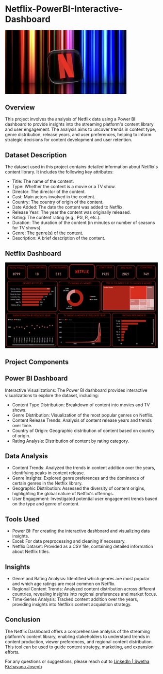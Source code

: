 # Netflix-PowerBI-Interactive-Dashboard

<img src="Netflix.png" alt="Netflix" width="400"/>

## Overview
This project involves the analysis of Netflix data using a Power BI dashboard to provide insights into the streaming platform's content library and user engagement. The analysis aims to uncover trends in content type, genre distribution, release years, and user preferences, helping to inform strategic decisions for content development and user retention.

## Dataset Description
The dataset used in this project contains detailed information about Netflix's content library. It includes the following key attributes:

* Title: The name of the content.
* Type: Whether the content is a movie or a TV show.
* Director: The director of the content.
* Cast: Main actors involved in the content.
* Country: The country of origin of the content.
* Date Added: The date the content was added to Netflix.
* Release Year: The year the content was originally released.
* Rating: The content rating (e.g., PG, R, etc.).
* Duration: The duration of the content (in minutes or number of seasons for TV shows).
* Genre: The genre(s) of the content.
* Description: A brief description of the content.

## Netflix Dashboard

<img src="Netflix Dashboard.png" alt="Netflix Dashboard" width="800"/>

## Project Components
## Power BI Dashboard
Interactive Visualizations: The Power BI dashboard provides interactive visualizations to explore the dataset, including:
* Content Type Distribution: Breakdown of content into movies and TV shows.
* Genre Distribution: Visualization of the most popular genres on Netflix.
* Content Release Trends: Analysis of content release years and trends over time.
* Country of Origin: Geographic distribution of content based on country of origin.
* Rating Analysis: Distribution of content by rating category.

## Data Analysis
* Content Trends: Analyzed the trends in content addition over the years, identifying peaks in content release.
* Genre Insights: Explored genre preferences and the dominance of certain genres in the Netflix library.
* Geographic Distribution: Assessed the diversity of content origins, highlighting the global nature of Netflix's offerings.
* User Engagement: Investigated potential user engagement trends based on the type and genre of content.

## Tools Used
* Power BI: For creating the interactive dashboard and visualizing data insights.
* Excel: For data preprocessing and cleaning if necessary.
* Netflix Dataset: Provided as a CSV file, containing detailed information about Netflix titles.

## Insights
* Genre and Rating Analysis: Identified which genres are most popular and which age ratings are most common on Netflix.
* Regional Content Trends: Analyzed content distribution across different countries, revealing insights into regional preferences and market focus.
* Time-Series Analysis: Tracked content addition over the years, providing insights into Netflix’s content acquisition strategy.

## Conclusion
The Netflix Dashboard offers a comprehensive analysis of the streaming platform's content library, enabling stakeholders to understand trends in content production, viewer preferences, and regional content distribution. This tool can be used to guide content strategy, marketing, and expansion efforts.

For any questions or suggestions, please reach out to [LinkedIn | Swetha Kizhavana Joseph](https://www.linkedin.com/in/swetha-kizhavana-joseph-04b68721b/)


